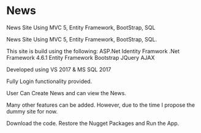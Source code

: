 # News
News Site Using MVC 5, Entity Framework, BootStrap, SQL


News Site Using MVC 5, Entity Framework, BootStrap, SQL.

This site is build using the following: 
ASP.Net 
Identity Framwork 
.Net Framework 4.6.1 
Entity Framework 
Bootstrap 
JQuery 
AJAX

Developed using VS 2017 & MS SQL 2017

Fully Login functionality provided.

User Can Create News and can view the News.

Many other features can be added. However, due to the time I propose the dummy site for now.

Download the code. Restore the Nugget Packages and Run the App.

